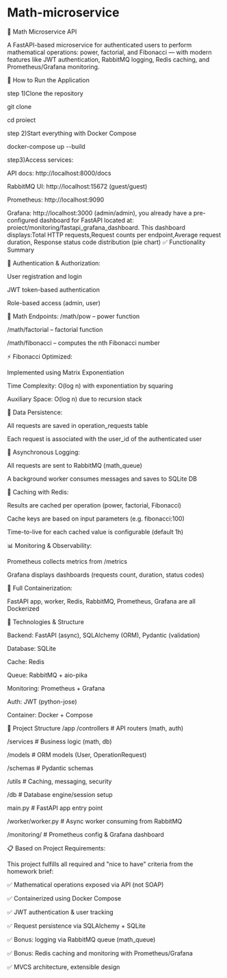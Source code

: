 # Math-microservice

📘 Math Microservice API

A FastAPI-based microservice for authenticated users to perform mathematical operations: power, factorial, and Fibonacci — with modern features like JWT authentication, RabbitMQ logging, Redis caching, and Prometheus/Grafana monitoring.

🚀 How to Run the Application

step 1)Clone the repository

git clone <repo-url>

cd proiect

step 2)Start everything with Docker Compose

docker-compose up --build

step3)Access services:

API docs: http://localhost:8000/docs

RabbitMQ UI: http://localhost:15672 (guest/guest)

Prometheus: http://localhost:9090

Grafana: http://localhost:3000 (admin/admin), you already have a pre-configured dashboard for FastAPI located at: proiect/monitoring/fastapi_grafana_dashboard. This dashboard displays:Total HTTP requests,Request counts per endpoint,Average request duration, Response status code distribution (pie chart)
✅ Functionality Summary

🔐 Authentication & Authorization:

User registration and login

JWT token-based authentication

Role-based access (admin, user)


🧮 Math Endpoints:
/math/pow – power function

/math/factorial – factorial function

/math/fibonacci – computes the nth Fibonacci number


⚡ Fibonacci Optimized:

Implemented using Matrix Exponentiation

Time Complexity: O(log n) with exponentiation by squaring

Auxiliary Space: O(log n) due to recursion stack


💾 Data Persistence:

All requests are saved in operation_requests table

Each request is associated with the user_id of the authenticated user


💬 Asynchronous Logging:

All requests are sent to RabbitMQ (math_queue)

A background worker consumes messages and saves to SQLite DB


🔁 Caching with Redis:

Results are cached per operation (power, factorial, Fibonacci)

Cache keys are based on input parameters (e.g. fibonacci:100)

Time-to-live for each cached value is configurable (default 1h)


📊 Monitoring & Observability:

Prometheus collects metrics from /metrics

Grafana displays dashboards (requests count, duration, status codes)


🐳 Full Containerization:

FastAPI app, worker, Redis, RabbitMQ, Prometheus, Grafana are all Dockerized


🧠 Technologies & Structure

Backend: FastAPI (async), SQLAlchemy (ORM), Pydantic (validation)

Database: SQLite

Cache: Redis

Queue: RabbitMQ + aio-pika

Monitoring: Prometheus + Grafana

Auth: JWT (python-jose)

Container: Docker + Compose


📁 Project Structure
/app
  /controllers    # API routers (math, auth)
  
  /services       # Business logic (math, db)
  
  /models         # ORM models (User, OperationRequest)
  
  /schemas        # Pydantic schemas
  
  /utils          # Caching, messaging, security
  
  /db             # Database engine/session setup
  
  main.py         # FastAPI app entry point
  

/worker/worker.py # Async worker consuming from RabbitMQ

/monitoring/      # Prometheus config & Grafana dashboard


📋 Based on Project Requirements:

This project fulfills all required and "nice to have" criteria from the homework brief:

✅ Mathematical operations exposed via API (not SOAP)

✅ Containerized using Docker Compose

✅ JWT authentication & user tracking

✅ Request persistence via SQLAlchemy + SQLite

✅ Bonus: logging via RabbitMQ queue (math_queue)

✅ Bonus: Redis caching and monitoring with Prometheus/Grafana

✅ MVCS architecture, extensible design




